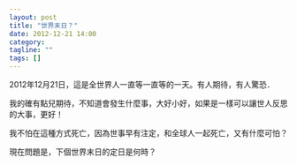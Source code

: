 ```yaml
---
layout: post
title: "世界末日？"
date: 2012-12-21 14:00
category:
tagline: ""
tags: []
---
```


2012年12月21日，這是全世界人一直等一直等的一天。有人期待，有人驚恐．

我的確有點兒期待，不知道會發生什麼事，大好小好，如果是一樣可以讓世人反思的大事，更好！

我不怕在這種方式死亡，因為世事早有注定，和全球人一起死亡，又有什麼可怕？

現在問題是，下個世界末日的定日是何時？